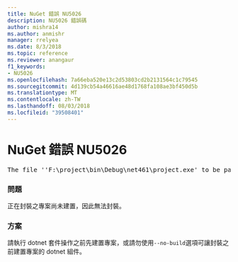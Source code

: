 ```yaml
---
title: NuGet 錯誤 NU5026
description: NU5026 錯誤碼
author: mishra14
ms.author: anmishr
manager: rrelyea
ms.date: 8/3/2018
ms.topic: reference
ms.reviewer: anangaur
f1_keywords:
- NU5026
ms.openlocfilehash: 7a66eba520e13c2d53803cd2b2131564c1c79545
ms.sourcegitcommit: 4d139cb54a46616ae48d1768fa108ae3bf450d5b
ms.translationtype: MT
ms.contentlocale: zh-TW
ms.lasthandoff: 08/03/2018
ms.locfileid: "39508401"
---
```

# <a name="nuget-error-nu5026"></a>NuGet 錯誤 NU5026
<pre>The file ''F:\project\bin\Debug\net461\project.exe' to be packed was not found on disk.</pre>

### <a name="issue"></a>問題

正在封裝之專案尚未建置，因此無法封裝。


### <a name="solution"></a>方案

請執行 dotnet 套件操作之前先建置專案，或請勿使用`--no-build`選項可讓封裝之前建置專案的 dotnet 組件。

